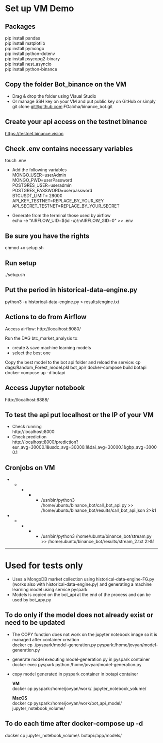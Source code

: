 # Set up VM Demo

## Packages
pip install pandas<br>
pip install matplotlib<br>
pip install pymongo<br>
pip install python-dotenv<br>
pip install psycopg2-binary<br>
pip install nest_asyncio<br>
pip install python-binance<br>

## Copy the folder Bot_binance on the VM
- Drag & drop the folder using Visual Studio
- Or manage SSH key on your VM and put public key on GitHub or simply
git clone git@github.com:FGaloha/binance_bot.git

## Create your api access on the testnet binance
https://testnet.binance.vision

## Check .env contains necessary variables
touch .env
- Add the following variables<br>
MONGO_USER=userAdmin<br>
MONGO_PWD=userPassword<br>
POSTGRES_USER=useradmin<br>
POSTGRES_PASSWORD=userpassword<br>
BTCUSDT_LIMIT= 28000<br>
API_KEY_TESTNET=REPLACE_BY_YOUR_KEY<br>
API_SECRET_TESTNET=REPLACE_BY_YOUR_SECRET<br>

- Generate from the terminal those used by airflow<br>
echo -e "AIRFLOW_UID=$(id -u)\nAIRFLOW_GID=0" >> .env

## Be sure you have the rights
chmod +x setup.sh

## Run setup
./setup.sh

## Put the period in historical-data-engine.py
python3 -u historical-data-engine.py > results/engine.txt

## Actions to do from Airflow

Access airflow:
http://localhost:8080/

Run the DAG btc_market_analysis to:
- create & save machine learning models
- select the best one

Copy the best model to the bot api folder and reload the service:
cp dags/Random_Forest_model.pkl bot_api/
docker-compose build botapi
docker-compose up -d botapi

## Access Jupyter notebook

http://localhost:8888/

## To test the api put localhost or the IP of your VM
- Check running<br>
http://localhost:8000
- Check prediction<br>
http://localhost:8000/prediction?eur_avg=30000.1&usdc_avg=30000.1&dai_avg=30000.1&gbp_avg=30000.1

## Cronjobs on VM
* * * * * /usr/bin/python3 /home/ubuntu/binance_bot/call_bot_api.py >> /home/ubuntu/binance_bot/results/call_bot_api.json 2>&1

* * * * * /usr/bin/python3 /home/ubuntu/binance_bot/stream.py >> /home/ubuntu/binance_bot/results/stream_2.txt 2>&1

*** *** *** *** *** ***

# Used for tests only
- Uses a MongoDB market collection using historical-data-engine-FG.py (works also with historical-data-engine.py) and generating a machine learning model using service pyspark
- Models is copied on the bot_api at the end of the process and can be used by bot_apy.py

## To do only if the model does not already exist or need to be updated
- The COPY function does not work on the jupyter notebook image so it is managed after container creation<br>
docker cp ./pyspark/model-generation.py pyspark:/home/jovyan/model-generation.py

- generate model executing model-generation.py in pyspark container<br>
docker exec pyspark python /home/jovyan/model-generation.py

- copy model generated in pyspark container in botapi container<br>

  <b>VM</b><br>
docker cp pyspark:/home/jovyan/work/. jupyter_notebook_volume/<br>

  <b>MacOS</b><br>
docker cp pyspark:/home/jovyan/work/bot_api_model/ jupyter_notebook_volume/

## To do each time after docker-compose up -d
docker cp jupyter_notebook_volume/. botapi:/app/models/
